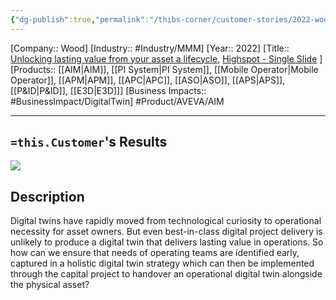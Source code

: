 ```yaml
---
{"dg-publish":true,"permalink":"/thibs-corner/customer-stories/2022-wood-unlocking-lasting-value-from-your-asset-a-lifecycle/","noteIcon":""}
---
```


[Company:: Wood]
[Industry:: #Industry/MMM]
[Year:: 2022]
[Title:: [Unlocking lasting value from your asset a lifecycle](https://resources.osisoft.com/presentations/wood--unlocking-lasting-value-from-your-asset-%E2%80%93-a-lifecycle-approach-to-digital-twin-strategy/), [Highspot - Single Slide](https://aveva.highspot.com/items/6423e9d350815e755b99063a?lfrm=srp.0) ]
[Products:: [[AIM\|AIM]], [[PI System\|PI System]], [[Mobile Operator\|Mobile Operator]], [[APM\|APM]], [[APC\|APC]], [[ASO\|ASO]], [[APS\|APS]], [[P&ID\|P&ID]], [[E3D\|E3D]]]
[Business Impacts:: #BusinessImpact/DigitalTwin]
 #Product/AVEVA/AIM 

---
## `=this.Customer`'s Results
![](https://i.imgur.com/5tqxXG9.png)


## Description
Digital twins have rapidly moved from technological curiosity to operational necessity for asset owners. But even best-in-class digital project delivery is unlikely to produce a digital twin that delivers lasting value in operations. So how can we ensure that needs of operating teams are identified early, captured in a holistic digital twin strategy which can then be implemented through the capital project to handover an operational digital twin alongside the physical asset?
